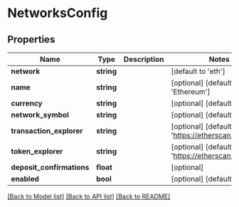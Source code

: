 # NetworksConfig

## Properties
Name | Type | Description | Notes
------------ | ------------- | ------------- | -------------
**network** | **string** |  | [default to 'eth']
**name** | **string** |  | [optional] [default to 'Ethereum']
**currency** | **string** |  | [optional] [default to 'Gwei']
**network_symbol** | **string** |  | [optional] [default to 'ETH']
**transaction_explorer** | **string** |  | [optional] [default to 'https://etherscan.io/tx/']
**token_explorer** | **string** |  | [optional] [default to 'https://etherscan.io/token/']
**deposit_confirmations** | **float** |  | [optional] 
**enabled** | **bool** |  | [optional] [default to true]

[[Back to Model list]](../README.md#documentation-for-models) [[Back to API list]](../README.md#documentation-for-api-endpoints) [[Back to README]](../README.md)


